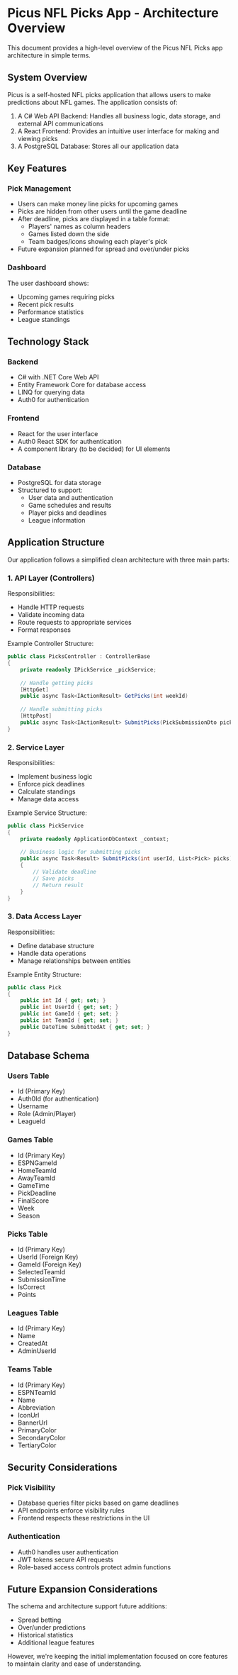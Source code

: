 # Picus NFL Picks App - Architecture Overview

This document provides a high-level overview of the Picus NFL Picks app architecture in simple terms.

## System Overview

Picus is a self-hosted NFL picks application that allows users to make predictions about NFL games. The application consists of:

1. A C# Web API Backend: Handles all business logic, data storage, and external API communications
2. A React Frontend: Provides an intuitive user interface for making and viewing picks
3. A PostgreSQL Database: Stores all our application data

## Key Features

### Pick Management
- Users can make money line picks for upcoming games
- Picks are hidden from other users until the game deadline
- After deadline, picks are displayed in a table format:
  - Players' names as column headers
  - Games listed down the side
  - Team badges/icons showing each player's pick
- Future expansion planned for spread and over/under picks

### Dashboard
The user dashboard shows:
- Upcoming games requiring picks
- Recent pick results
- Performance statistics
- League standings

## Technology Stack

### Backend
- C# with .NET Core Web API
- Entity Framework Core for database access
- LINQ for querying data
- Auth0 for authentication

### Frontend
- React for the user interface
- Auth0 React SDK for authentication
- A component library (to be decided) for UI elements

### Database
- PostgreSQL for data storage
- Structured to support:
  - User data and authentication
  - Game schedules and results
  - Player picks and deadlines
  - League information

## Application Structure

Our application follows a simplified clean architecture with three main parts:

### 1. API Layer (Controllers)
Responsibilities:
- Handle HTTP requests
- Validate incoming data
- Route requests to appropriate services
- Format responses

Example Controller Structure:
```csharp
public class PicksController : ControllerBase
{
    private readonly IPickService _pickService;
    
    // Handle getting picks
    [HttpGet]
    public async Task<IActionResult> GetPicks(int weekId)
    
    // Handle submitting picks
    [HttpPost]
    public async Task<IActionResult> SubmitPicks(PickSubmissionDto picks)
}
```

### 2. Service Layer
Responsibilities:
- Implement business logic
- Enforce pick deadlines
- Calculate standings
- Manage data access

Example Service Structure:
```csharp
public class PickService
{
    private readonly ApplicationDbContext _context;
    
    // Business logic for submitting picks
    public async Task<Result> SubmitPicks(int userId, List<Pick> picks)
    {
        // Validate deadline
        // Save picks
        // Return result
    }
}
```

### 3. Data Access Layer
Responsibilities:
- Define database structure
- Handle data operations
- Manage relationships between entities

Example Entity Structure:
```csharp
public class Pick
{
    public int Id { get; set; }
    public int UserId { get; set; }
    public int GameId { get; set; }
    public int TeamId { get; set; }
    public DateTime SubmittedAt { get; set; }
}
```

## Database Schema

### Users Table
- Id (Primary Key)
- Auth0Id (for authentication)
- Username
- Role (Admin/Player)
- LeagueId

### Games Table
- Id (Primary Key)
- ESPNGameId
- HomeTeamId
- AwayTeamId
- GameTime
- PickDeadline
- FinalScore
- Week
- Season

### Picks Table
- Id (Primary Key)
- UserId (Foreign Key)
- GameId (Foreign Key)
- SelectedTeamId
- SubmissionTime
- IsCorrect
- Points

### Leagues Table
- Id (Primary Key)
- Name
- CreatedAt
- AdminUserId

### Teams Table
- Id (Primary Key)
- ESPNTeamId
- Name
- Abbreviation
- IconUrl
- BannerUrl
- PrimaryColor
- SecondaryColor
- TertiaryColor

## Security Considerations

### Pick Visibility
- Database queries filter picks based on game deadlines
- API endpoints enforce visibility rules
- Frontend respects these restrictions in the UI

### Authentication
- Auth0 handles user authentication
- JWT tokens secure API requests
- Role-based access controls protect admin functions

## Future Expansion Considerations

The schema and architecture support future additions:
- Spread betting
- Over/under predictions
- Historical statistics
- Additional league features

However, we're keeping the initial implementation focused on core features to maintain clarity and ease of understanding.